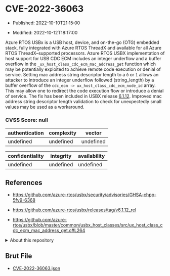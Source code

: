 # CVE-2022-36063

- Published: 2022-10-10T21:15:00

- Modified: 2022-10-12T18:17:00

Azure RTOS USBx is a USB host, device, and on-the-go (OTG) embedded stack, fully integrated with Azure RTOS ThreadX and available for all Azure RTOS ThreadX–supported processors. Azure RTOS USBX implementation of host support for USB CDC ECM includes an integer underflow and a buffer overflow in the `_ux_host_class_cdc_ecm_mac_address_get` function which may be potentially exploited to achieve remote code execution or denial of service. Setting mac address string descriptor length to a `0` or `1` allows an attacker to introduce an integer underflow followed (string_length) by a buffer overflow of the `cdc_ecm -> ux_host_class_cdc_ecm_node_id` array. This may allow one to redirect the code execution flow or introduce a denial of service. The fix has been included in USBX release [6.1.12](https://github.com/azure-rtos/usbx/releases/tag/v6.1.12_rel). Improved mac address string descriptor length validation to check for unexpectedly small values may be used as a workaround.

### CVSS Score: **null**

| authentication | complexity | vector |
| --- | --- | --- |
| undefined | undefined | undefined |

| confidentiality | integrity | availability |
| --- | --- | --- |
| undefined | undefined | undefined |

## References

* https://github.com/azure-rtos/usbx/security/advisories/GHSA-chpp-5fv9-6368

* https://github.com/azure-rtos/usbx/releases/tag/v6.1.12_rel

* https://github.com/azure-rtos/usbx/blob/master/common/usbx_host_classes/src/ux_host_class_cdc_ecm_mac_address_get.c#L264

<details>
<summary>About this repository</summary> 

  This repository is part of the project [Live Hack CVE](https://github.com/Live-Hack-CVE). Main website can be found [www.live-hack.org](https://www.live-hack.org) 
  
  Made by [Sn0wAlice](https://github.com/Sn0wAlice) for the people that care about security and need to have a feed of the latest CVEs. Hope you enjoy it, don't forget to star the repo and follow me on [Twitter](https://twitter.com/Sn0wAlice) and [Github](https://github.com/Sn0wAlice). And that is my [personnal website](https://www.alice-snow.me/)

  - [Home Page](https://github.com/Live-Hack-CVE)
  - [Framework](https://github.com/Live-Hack-CVE/cve-framework)
  - [CVE database](https://github.com/Live-Hack-CVE/full_database)
  - [Changelog](https://github.com/Live-Hack-CVE/Changelog)
</details>

## Brut File

* [CVE-2022-36063.json](https://raw.githubusercontent.com/Live-Hack-CVE/full_database/main/cves/2022/CVE-2022-36063.json)

